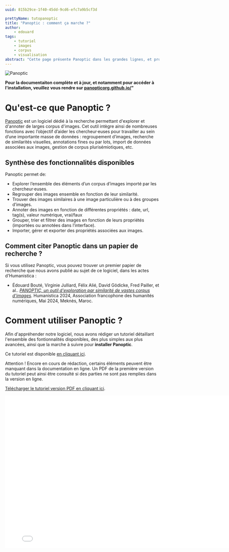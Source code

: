 ```yaml
---
uuid: 815b29ce-1f40-45dd-9cd6-efc7a9b5cf3d

prettyName: tutopanoptic
title: "Panoptic : comment ça marche ?"
author:
    - edouard
tags:
    - tutoriel
    - images
    - corpus
    - visualisation
abstract: "Cette page présente Panoptic dans les grandes lignes, et propose un tutoriel complet en version PDF mobilisé lors d'ateliers. Pour la documentaiton complète et à jour, et notamment pour accéder à l'installation, veuillez vous rendre sur https://panopticorg.github.io/"
---
```


![Panoptic](demo.gif)

**Pour la documentaiton complète et à jour, et notamment pour accéder à l'installation, veuillez vous rendre sur [panopticorg.github.io/](https://panopticorg.github.io/)"**

# Qu'est-ce que Panoptic ?

[Panoptic](https://github.com/CERES-Sorbonne/Panoptic) est un logiciel dédié à la recherche permettant d'explorer et d'annoter de larges corpus d'images. 
Cet outil intègre ainsi de nombreuses fonctions avec l’objectif d’aider les chercheur·euses pour travailler au sein d’une importante masse de données : regroupement d’images, recherche de similarités visuelles, annotations fines ou par lots, import de données associées aux images, gestion de corpus plurisémiotiques, etc. 

## Synthèse des fonctionnalités disponibles

Panoptic permet de:

- Explorer l’ensemble des éléments d’un corpus d’images importé par les chercheur·euses.
- Regrouper des images ensemble en fonction de leur similarité.
- Trouver des images similaires à une image particulière ou à des groupes d’images.
- Annoter des images en fonction de différentes propriétés : date, url, tag(s), valeur numérique, vrai/faux
- Grouper, trier et filtrer des images en fonction de leurs propriétés (importées ou annotées dans l’interface).
- Importer, gérer et exporter des propriétés associées aux images.

## Comment citer Panoptic dans un papier de recherche ?

Si vous utilisez Panoptic, vous pouvez trouver un premier papier de recherche que nous avons publié au sujet de ce logiciel, dans les actes d'Humanistica : 

- Édouard Bouté, Virginie Julliard, Félix Alié, David Gödicke, Fred Pailler, et al.. [_PANOPTIC, un outil d'exploration par similarité de vastes corpus d'images_](https://inserm.hal.science/HUMANISTICA-2024/hal-04687627v1). Humanistica 2024, Association francophone des humanités numériques, Mai 2024, Meknès, Maroc.

# Comment utiliser Panoptic ?

Afin d'appréhender notre logiciel, nous avons rédiger un tutoriel détaillant l'ensemble des fontionnalités disponibles, des plus simples aux plus avancées, ainsi que la marche à suivre pour **installer Panoptic**.

Ce tutoriel est disponible [en cliquant ici](https://panopticorg.github.io/).

Attention ! Encore en cours de rédaction, certains éléments peuvent être manquant dans la documentation en ligne. Un PDF de la première version du tutoriel peut ainsi être consulté si des parties ne sont pas remplies dans la version en ligne.

<a href="PANOPTIC_TUTO_v0_2-1_compressed.pdf">Télécharger le tutoriel version PDF en cliquant ici</a>.

<embed src="PANOPTIC_TUTO_v0_2-1_compressed.pdf" width="800" height="500" type="application/pdf"/>
